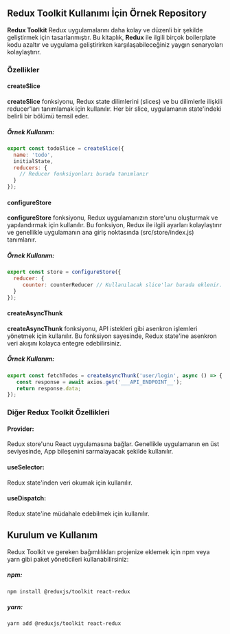 ## Redux Toolkit Kullanımı İçin Örnek Repository
**Redux Toolkit** Redux uygulamalarını daha kolay ve düzenli bir şekilde geliştirmek için tasarlanmıştır. Bu kitaplık, **Redux** ile ilgili birçok boilerplate kodu azaltır ve uygulama geliştirirken karşılaşabileceğiniz yaygın senaryoları kolaylaştırır.

### Özellikler
#### createSlice
**createSlice** fonksiyonu, Redux state dilimlerini (slices) ve bu dilimlerle ilişkili reducer'ları tanımlamak için kullanılır. Her bir slice, uygulamanın state'indeki belirli bir bölümü temsil eder.

##### Örnek Kullanım:

```javascript
export const todoSlice = createSlice({
  name: 'todo',
  initialState,
  reducers: {
    // Reducer fonksiyonları burada tanımlanır
  }
});
```
#### configureStore
**configureStore** fonksiyonu, Redux uygulamanızın store'unu oluşturmak ve yapılandırmak için kullanılır. Bu fonksiyon, Redux ile ilgili ayarları kolaylaştırır ve genellikle uygulamanın ana giriş noktasında (src/store/index.js) tanımlanır.

##### Örnek Kullanım:

```javascript
export const store = configureStore({
  reducer: {
     counter: counterReducer // Kullanılacak slice'lar burada eklenir.
  }
});
```
#### createAsyncThunk
**createAsyncThunk** fonksiyonu, API istekleri gibi asenkron işlemleri yönetmek için kullanılır. Bu fonksiyon sayesinde, Redux state'ine asenkron veri akışını kolayca entegre edebilirsiniz.

##### Örnek Kullanım:

```javascript
export const fetchTodos = createAsyncThunk('user/login', async () => {
   const response = await axios.get('___API_ENDPOINT__');
   return response.data;
});
```
### Diğer Redux Toolkit Özellikleri

#### Provider: 
Redux store'unu React uygulamasına bağlar. Genellikle uygulamanın en üst seviyesinde, App bileşenini sarmalayacak şekilde kullanılır.

#### useSelector:
Redux state'inden veri okumak için kullanılır.

#### useDispatch: 
Redux state'ine müdahale edebilmek için kullanılır.

## Kurulum ve Kullanım

Redux Toolkit ve gereken bağımlılıkları projenize eklemek için npm veya yarn gibi paket yöneticileri kullanabilirsiniz:

##### npm:
``` bash
npm install @reduxjs/toolkit react-redux
```

##### yarn:


``` bash
yarn add @reduxjs/toolkit react-redux
```
